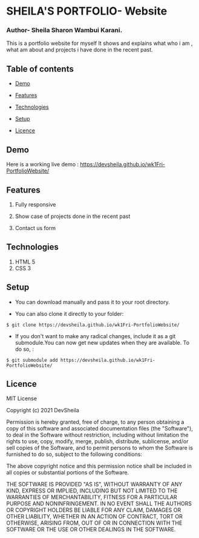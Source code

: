 # SHEILA'S PORTFOLIO-    Website
### Author- Sheila Sharon Wambui Karani.
This is a portfolio website for myself
It shows and explains what who i am , what am about and projects i have done in the recent past.


## Table of contents
* [Demo](#demo)
 
* [Features](#features)

* [Technologies](#technologies)

* [Setup](#setup)

* [Licence](#Licence)

## Demo

Here is a working live demo :   https://devsheila.github.io/wk1Fri-PortfolioWebsite/

## Features


1. Fully responsive

1. Show case of projects done in the recent past

1. Contact us form

## Technologies

1. HTML 5
1. CSS 3


## Setup

* You can download  manually and pass it to your root directory.

* You can also clone it directly to your folder:

```
$ git clone https://devsheila.github.io/wk1Fri-PortfolioWebsite/

```

* If you don't want to make any radical changes, include it as a git submodule.You  can now get new updates when they are available. To do so, :

```
$ git submodule add https://devsheila.github.io/wk1Fri-PortfolioWebsite/

```





## Licence

MIT License

Copyright (c) 2021 DevSheila

Permission is hereby granted, free of charge, to any person obtaining a copy
of this software and associated documentation files (the "Software"), to deal
in the Software without restriction, including without limitation the rights
to use, copy, modify, merge, publish, distribute, sublicense, and/or sell
copies of the Software, and to permit persons to whom the Software is
furnished to do so, subject to the following conditions:

The above copyright notice and this permission notice shall be included in all
copies or substantial portions of the Software.

THE SOFTWARE IS PROVIDED "AS IS", WITHOUT WARRANTY OF ANY KIND, EXPRESS OR
IMPLIED, INCLUDING BUT NOT LIMITED TO THE WARRANTIES OF MERCHANTABILITY,
FITNESS FOR A PARTICULAR PURPOSE AND NONINFRINGEMENT. IN NO EVENT SHALL THE
AUTHORS OR COPYRIGHT HOLDERS BE LIABLE FOR ANY CLAIM, DAMAGES OR OTHER
LIABILITY, WHETHER IN AN ACTION OF CONTRACT, TORT OR OTHERWISE, ARISING FROM,
OUT OF OR IN CONNECTION WITH THE SOFTWARE OR THE USE OR OTHER DEALINGS IN THE
SOFTWARE.

